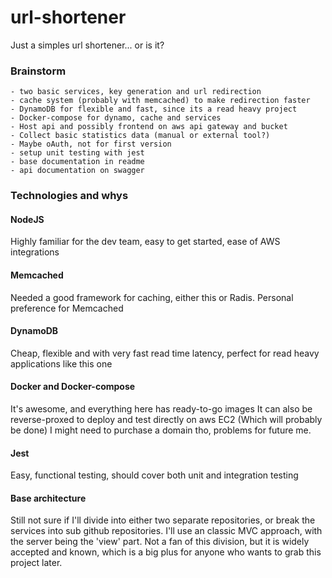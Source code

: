 # url-shortener
Just a simples url shortener... or is it?


### Brainstorm
    - two basic services, key generation and url redirection
    - cache system (probably with memcached) to make redirection faster
    - DynamoDB for flexible and fast, since its a read heavy project
    - Docker-compose for dynamo, cache and services
    - Host api and possibly frontend on aws api gateway and bucket
    - Collect basic statistics data (manual or external tool?)
    - Maybe oAuth, not for first version
    - setup unit testing with jest
    - base documentation in readme
    - api documentation on swagger

### Technologies and whys
#### NodeJS
Highly familiar for the dev team, easy to get started, ease of AWS integrations
#### Memcached
Needed a good framework for caching, either this or Radis. Personal preference for Memcached
#### DynamoDB
Cheap, flexible and with very fast read time latency, perfect for read heavy applications like this one
#### Docker and Docker-compose
It's awesome, and everything here has ready-to-go images
It can also be reverse-proxed to deploy and test directly on aws EC2 (Which will probably be done)
I might need to purchase a domain tho, problems for future me.

#### Jest
Easy, functional testing, should cover both unit and integration testing

#### Base architecture
Still not sure if I'll divide into either two separate repositories, or break the services into sub github repositories.
I'll use an classic MVC approach, with the server being the 'view' part. Not a fan of this division, but it is widely accepted and known, which is a big plus for anyone who wants to grab this project later.